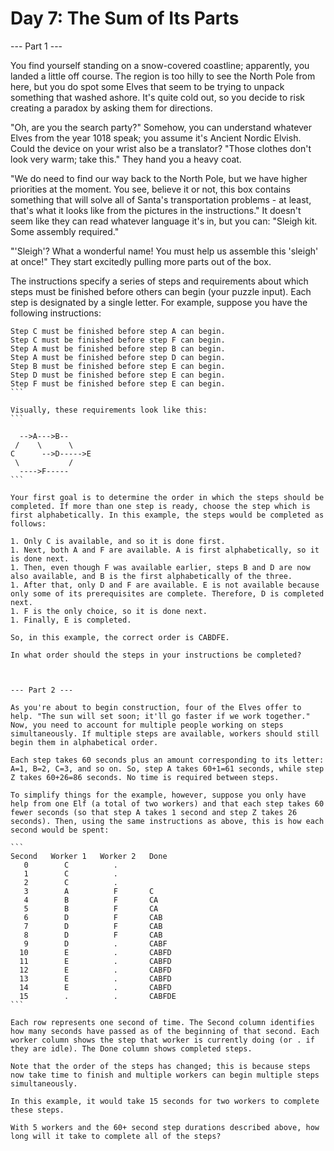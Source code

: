 # Day 7: The Sum of Its Parts

--- Part 1 ---

You find yourself standing on a snow-covered coastline; apparently, you landed a little off course. The region is too hilly to see the North Pole from here, but you do spot some Elves that seem to be trying to unpack something that washed ashore. It's quite cold out, so you decide to risk creating a paradox by asking them for directions.

"Oh, are you the search party?" Somehow, you can understand whatever Elves from the year 1018 speak; you assume it's Ancient Nordic Elvish. Could the device on your wrist also be a translator? "Those clothes don't look very warm; take this." They hand you a heavy coat.

"We do need to find our way back to the North Pole, but we have higher priorities at the moment. You see, believe it or not, this box contains something that will solve all of Santa's transportation problems - at least, that's what it looks like from the pictures in the instructions." It doesn't seem like they can read whatever language it's in, but you can: "Sleigh kit. Some assembly required."

"'Sleigh'? What a wonderful name! You must help us assemble this 'sleigh' at once!" They start excitedly pulling more parts out of the box.

The instructions specify a series of steps and requirements about which steps must be finished before others can begin (your puzzle input). Each step is designated by a single letter. For example, suppose you have the following instructions:

````
Step C must be finished before step A can begin.
Step C must be finished before step F can begin.
Step A must be finished before step B can begin.
Step A must be finished before step D can begin.
Step B must be finished before step E can begin.
Step D must be finished before step E can begin.
Step F must be finished before step E can begin.
```

Visually, these requirements look like this:
```

  -->A--->B--
 /    \      \
C      -->D----->E
 \           /
  ---->F-----
```

Your first goal is to determine the order in which the steps should be completed. If more than one step is ready, choose the step which is first alphabetically. In this example, the steps would be completed as follows:

1. Only C is available, and so it is done first.
1. Next, both A and F are available. A is first alphabetically, so it is done next.
1. Then, even though F was available earlier, steps B and D are now also available, and B is the first alphabetically of the three.
1. After that, only D and F are available. E is not available because only some of its prerequisites are complete. Therefore, D is completed next.
1. F is the only choice, so it is done next.
1. Finally, E is completed.

So, in this example, the correct order is CABDFE.

In what order should the steps in your instructions be completed?



--- Part 2 ---

As you're about to begin construction, four of the Elves offer to help. "The sun will set soon; it'll go faster if we work together." Now, you need to account for multiple people working on steps simultaneously. If multiple steps are available, workers should still begin them in alphabetical order.

Each step takes 60 seconds plus an amount corresponding to its letter: A=1, B=2, C=3, and so on. So, step A takes 60+1=61 seconds, while step Z takes 60+26=86 seconds. No time is required between steps.

To simplify things for the example, however, suppose you only have help from one Elf (a total of two workers) and that each step takes 60 fewer seconds (so that step A takes 1 second and step Z takes 26 seconds). Then, using the same instructions as above, this is how each second would be spent:

```
Second   Worker 1   Worker 2   Done
   0        C          .
   1        C          .
   2        C          .
   3        A          F       C
   4        B          F       CA
   5        B          F       CA
   6        D          F       CAB
   7        D          F       CAB
   8        D          F       CAB
   9        D          .       CABF
  10        E          .       CABFD
  11        E          .       CABFD
  12        E          .       CABFD
  13        E          .       CABFD
  14        E          .       CABFD
  15        .          .       CABFDE
```

Each row represents one second of time. The Second column identifies how many seconds have passed as of the beginning of that second. Each worker column shows the step that worker is currently doing (or . if they are idle). The Done column shows completed steps.

Note that the order of the steps has changed; this is because steps now take time to finish and multiple workers can begin multiple steps simultaneously.

In this example, it would take 15 seconds for two workers to complete these steps.

With 5 workers and the 60+ second step durations described above, how long will it take to complete all of the steps?
